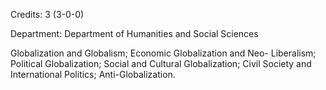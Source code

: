 Credits: 3 (3-0-0)

Department: Department of Humanities and Social Sciences

Globalization and Globalism; Economic Globalization and Neo- Liberalism; Political Globalization; Social and Cultural Globalization; Civil Society and International Politics; Anti-Globalization.